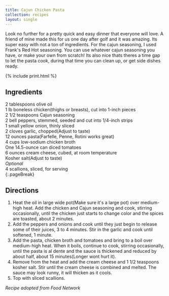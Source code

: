 ```yaml
---
title: Cajun Chicken Pasta
collection: recipes
layout: single
---
```


Look no further for a pretty quick and easy dinner that everyone will love.  A friend of mine made this for us one day after golf and it was amazing.  Its super easy with not a ton of ingredients. For the cajun seasoning, I used Frank's Red Hot seasoning.  You can use whatever cajun seasoning you have, or make your own from scratch!  Its also nice thats theres a time gap to let the pasta cook, during that time you can clean up, or get side dishes ready.  

{% include print.html %}

## Ingredients  
2 tablespoons olive oil  
1 lb boneless chicken(thighs or breasts), cut into 1-inch pieces  
2 1/2 teaspoons Cajun seasoning  
2 bell peppers, stemmed, seeded and cut into 1/4-inch strips  
1 small yellow onion, thinly sliced  
2 cloves garlic, chopped(Adjust to taste)  
12 ounces pasta(Farfelle, Penne, Rotini works great)  
4 cups low-sodium chicken broth  
One 14.5-ounce can diced tomatoes  
6 ounces cream cheese, cubed, at room temperature  
Kosher salt(Adjust to taste)  
*Optional*  
4 scallions, sliced, for serving  
{:.pageBreak}

## Directions  
1. Heat the oil in large wide pot(Make sure it's a large pot) over medium-high heat. Add the chicken and Cajun seasoning and cook, stirring occasionally, until the chicken just starts to change color and the spices are toasted, about 2 minutes.  
2. Add the peppers and onions and cook until they just begin to release some of their juices, 3 to 4 minutes. Stir in the garlic and cook until softened, 1 minute.  
3. Add the pasta, chicken broth and tomatoes and bring to a boil over medium-high heat. When it boils, continue to cook, stirring occasionally, until the pasta is al dente and the sauce is thickened and reduced by about half, about 15 minutes(Longer wont hurt it).  
4. Remove from the heat and add the cream cheese and 1 1/2 teaspoons kosher salt. Stir until the cream cheese is combined and melted. The sauce may look runny, it will thicken as it cools.  
5. Top with sliced scallions.  

*Recipe adopted from Food Network*  